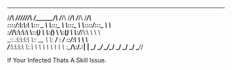  ______   __ __ __   ________   ______   ______   ______   ______      
/_____/\ /_//_//_/\ /_______/\ /_____/\ /_____/\ /_____/\ /_____/\     
\::::_\/_\:\\:\\:\ \\::: _  \ \\:::_ \ \\:::_ \ \\::::_\/_\:::_ \ \    
 \:\/___/\\:\\:\\:\ \\::(_)  \ \\:(_) \ \\:(_) \ \\:\/___/\\:\ \ \ \   
  \_::._\:\\:\\:\\:\ \\:: __  \ \\: ___\/ \: ___\/ \::___\/_\:\ \ \ \  
    /____\:\\:\\:\\:\ \\:.\ \  \ \\ \ \    \ \ \    \:\____/\\:\/.:| | 
    \_____\/ \_______\/ \__\/\__\/ \_\/     \_\/     \_____\/ \____/_/ 
                                                                       

If Your Infected Thats A Skill Issue.
